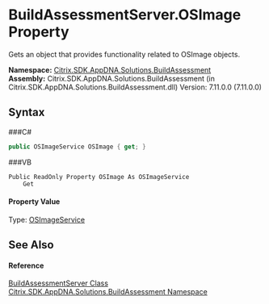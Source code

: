 # BuildAssessmentServer.OSImage Property 
 

Gets an object that provides functionality related to OSImage objects.

**Namespace:**&nbsp;<a href="N_Citrix_SDK_AppDNA_Solutions_BuildAssessment">Citrix.SDK.AppDNA.Solutions.BuildAssessment</a><br />**Assembly:**&nbsp;Citrix.SDK.AppDNA.Solutions.BuildAssessment (in Citrix.SDK.AppDNA.Solutions.BuildAssessment.dll) Version: 7.11.0.0 (7.11.0.0)

## Syntax

###C#
```csharp
public OSImageService OSImage { get; }
```

###VB
```vbnet
Public ReadOnly Property OSImage As OSImageService
	Get
```


#### Property Value
Type: <a href="T_Citrix_SDK_AppDNA_OSImageService">OSImageService</a>

## See Also


#### Reference
<a href="T_Citrix_SDK_AppDNA_Solutions_BuildAssessment_BuildAssessmentServer">BuildAssessmentServer Class</a><br /><a href="N_Citrix_SDK_AppDNA_Solutions_BuildAssessment">Citrix.SDK.AppDNA.Solutions.BuildAssessment Namespace</a><br />